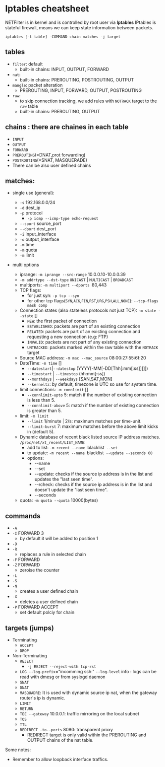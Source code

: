 ﻿# Iptables cheatsheet
NETFilter is in kernel and is controlled by root user via **Iptables**
IPtables is stateful firewall, means we can keep state information between packets.

`iptables [-t table] -COMMAND chain matches -j target` 


## tables
- `filter`: default
    - built-in chains: INPUT, OUTPUT, FORWARD
- `nat`: 
    - built-in chains: PREROUTING, POSTROUTING, OUTPUT
- `mangle`: packet alteration 
    - PREROUTING, INPUT, FORWARD, OUTPUT, POSTROUTING
- `raw`:
    - to skip connection tracking, we add rules with `NOTRACK` target to the `raw` table
    - built-in chains: PREROUTING, OUTPUT
## chains : there are chaines in each table
- `INPUT`
- `OUTPUT`
- `FORWARD`
- `PREROUTING`(=DNAT,prot forwarding)
- `POSTROUTING`(=SNAT, MASQUERADE)
- There can be also user defined chains

## matches:
- single use (general):
    - `-s` 192.168.0.0/24
    - `-d` dest_ip
    - `-p` protocol
        - `-p icmp --icmp-type echo-request`
    - `--sport` source_port
    - `--dport` dest_port
    - `-i` input_interface
    - `-o` output_interface
    - `-m` time
    - `-m` quota
    - `-m` limit
    
- multi options
    - iprange: `-m iprange --src-range` 10.0.0.10-10.0.0.39
    - `-m addrtype --dst-type` `UNICAST` | `MULTICAST` | `BROADCAST` 
    - multiports: `-m multiport --dports `80,443
    - TCP flags: 
        - for just syn: `-p tcp --syn`
        - for other tcp flags(`SYN`,`ACK`,`FIN`,`RST`,`URG`,`PSH`,`ALL`,`NONE`): `--tcp-flags mask comp`
    - Connection states (also stateless protocols not just TCP): `-m state --state` []
        - `NEW`: the first packet of connection
        - `ESTABLISHED`: packets are part of an existing connection
        - `RELATED`: packets are part of an existing connection and requesting a new connection (e.g: FTP)
        - `INVALID`: packets are not part of any existing connection
        - `UNTRACKED`: packets marked within the raw table with the `NOTRACK` target
    - Source MAC address: `-m mac --mac_source` 08:00:27:55:6f:20
    - DateTime: `-m time` []
        - `--datestart`|`--datestop` (YYYY[-MM[-DD[Thh[:mm[:ss]]]]])
        - `--timestart` | `--timestop` (hh:mm[:ss])
        - `--monthdays` | `--weekdays` [SAN,SAT,MON]
        - `--kerneltz`: by default, timezone is UTC so use  for system time. 
    - limit connections: `-m connlimit` []
        - `--connlimit-upto` 5: match if the number of existing connection is less than 5.
        - `--connlimit-above` 5: match if the number of existing connection is greater than 5.
    - limit: `-m limit`
        - `--limit` 1/minute | 2/s: maximum matches per time-unit.
        - `--limit-burst` 7:
        maximum matches before the above limit kicks in (default 5).
    - Dynamic database of recent black listed source IP address matches. `/proc/net/xt_recent/LIST_NAME`: 
        - add to list: `-m recent --name `blacklist` --set`
        - to update: `-m recent --name `blacklist` --update --seconds 60`
        - options:
            - --name
            - --set
            - --update: checks if the source ip address is in the list and updates the "last seen time".
            - --rcheck: checks if the source ip address is in the list and doesn't update the "last seen time".
            - --seconds 
    - quota: `-m quota --quota` 10000(bytes)
## commands
- `-A`
- `-I` FORWARD 3
    - by default it will be added to position 1
- `-D`
- `-R`
    - replaces a rule in selected chain
- `-F` FORWARD
- `-Z` FORWARD
    - zeroise the counter
- `-L`
- `-S`
- `-N`
    - creates a user defined chain
- `-X`
    - deletes a user defined chain
- `-P` FORWARD ACCEPT
    - set default polciy for chain

## targets (jumps)
- Terminating
    - `ACCEPT`
    - `DROP`
- Non-Terminating
    - `REJECT`
        - `-j REJECT --reject-with tcp-rst`
    - `LOG --log-prefix`="incomming ssh:"  `--log-level` info : logs can be read with dmesg or from syslogd daemon
    - `SNAT`
    - `DNAT`
    - `MASQUADRE`: It is used with dynamic source ip nat, when the gateway router's ip is dynamic.
    - `LIMIT`
    - `RETURN`
    - `TEE --gateway` 10.0.0.1: traffic mirroring on the local subnet
    - `TOS`
    - `TTL`
    - `REDIRECT -to--ports` 8080: transparent proxy
        - REDIRECT target is only valid within the PREROUTING and OUTPUT chains of the nat table.

Some notes:
- Remember to allow loopback interface traffics.